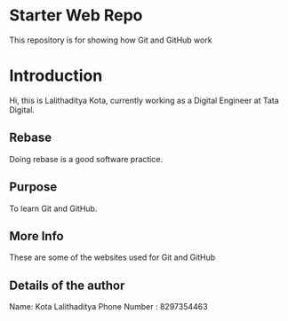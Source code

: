 # Starter Web Repo

This repository is for showing how Git and GitHub work

# Introduction

Hi, this is Lalithaditya Kota, currently working as a Digital Engineer at Tata Digital.

## Rebase

Doing rebase is a good software practice.

## Purpose

To learn Git and GitHub.

## More Info

These are some of the websites used for Git and GitHub

## Details of the author

Name: Kota Lalithaditya
Phone Number : 8297354463
